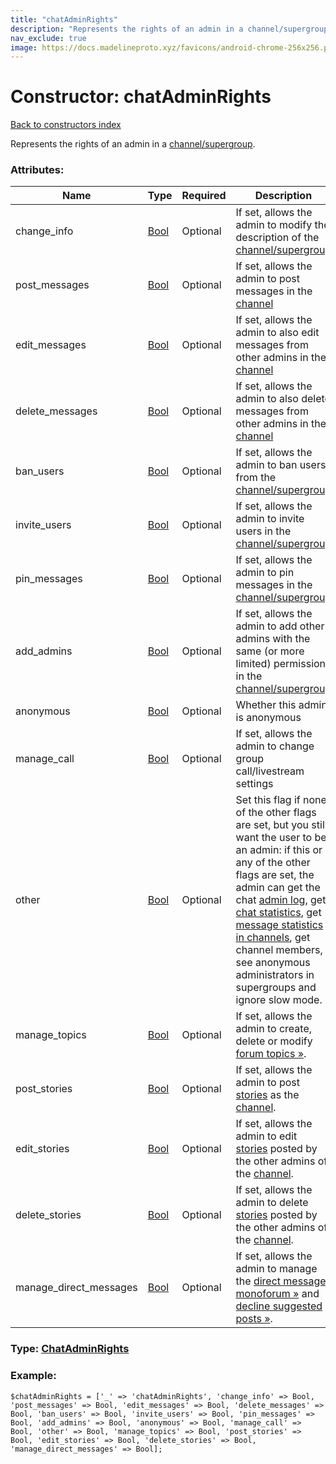 ```yaml
---
title: "chatAdminRights"
description: "Represents the rights of an admin in a channel/supergroup."
nav_exclude: true
image: https://docs.madelineproto.xyz/favicons/android-chrome-256x256.png
---
```

# Constructor: chatAdminRights  
[Back to constructors index](/API_docs/constructors/index.html)



Represents the rights of an admin in a [channel/supergroup](https://core.telegram.org/api/channel).

### Attributes:

| Name     |    Type       | Required | Description |
|----------|---------------|----------|-------------|
|change\_info|[Bool](/API_docs/types/Bool.html) | Optional|If set, allows the admin to modify the description of the [channel/supergroup](https://core.telegram.org/api/channel)|
|post\_messages|[Bool](/API_docs/types/Bool.html) | Optional|If set, allows the admin to post messages in the [channel](https://core.telegram.org/api/channel)|
|edit\_messages|[Bool](/API_docs/types/Bool.html) | Optional|If set, allows the admin to also edit messages from other admins in the [channel](https://core.telegram.org/api/channel)|
|delete\_messages|[Bool](/API_docs/types/Bool.html) | Optional|If set, allows the admin to also delete messages from other admins in the [channel](https://core.telegram.org/api/channel)|
|ban\_users|[Bool](/API_docs/types/Bool.html) | Optional|If set, allows the admin to ban users from the [channel/supergroup](https://core.telegram.org/api/channel)|
|invite\_users|[Bool](/API_docs/types/Bool.html) | Optional|If set, allows the admin to invite users in the [channel/supergroup](https://core.telegram.org/api/channel)|
|pin\_messages|[Bool](/API_docs/types/Bool.html) | Optional|If set, allows the admin to pin messages in the [channel/supergroup](https://core.telegram.org/api/channel)|
|add\_admins|[Bool](/API_docs/types/Bool.html) | Optional|If set, allows the admin to add other admins with the same (or more limited) permissions in the [channel/supergroup](https://core.telegram.org/api/channel)|
|anonymous|[Bool](/API_docs/types/Bool.html) | Optional|Whether this admin is anonymous|
|manage\_call|[Bool](/API_docs/types/Bool.html) | Optional|If set, allows the admin to change group call/livestream settings|
|other|[Bool](/API_docs/types/Bool.html) | Optional|Set this flag if none of the other flags are set, but you still want the user to be an admin: if this or any of the other flags are set, the admin can get the chat [admin log](https://core.telegram.org/api/recent-actions), get [chat statistics](https://core.telegram.org/api/stats), get [message statistics in channels](https://core.telegram.org/api/stats), get channel members, see anonymous administrators in supergroups and ignore slow mode.|
|manage\_topics|[Bool](/API_docs/types/Bool.html) | Optional|If set, allows the admin to create, delete or modify [forum topics »](https://core.telegram.org/api/forum#forum-topics).|
|post\_stories|[Bool](/API_docs/types/Bool.html) | Optional|If set, allows the admin to post [stories](https://core.telegram.org/api/stories) as the [channel](https://core.telegram.org/api/channel).|
|edit\_stories|[Bool](/API_docs/types/Bool.html) | Optional|If set, allows the admin to edit [stories](https://core.telegram.org/api/stories) posted by the other admins of the [channel](https://core.telegram.org/api/channel).|
|delete\_stories|[Bool](/API_docs/types/Bool.html) | Optional|If set, allows the admin to delete [stories](https://core.telegram.org/api/stories) posted by the other admins of the [channel](https://core.telegram.org/api/channel).|
|manage\_direct\_messages|[Bool](/API_docs/types/Bool.html) | Optional|If set, allows the admin to manage the [direct messages monoforum »](https://core.telegram.org/api/monoforum) and [decline suggested posts »](https://core.telegram.org/api/suggested-posts).|



### Type: [ChatAdminRights](/API_docs/types/ChatAdminRights.html)


### Example:

```
$chatAdminRights = ['_' => 'chatAdminRights', 'change_info' => Bool, 'post_messages' => Bool, 'edit_messages' => Bool, 'delete_messages' => Bool, 'ban_users' => Bool, 'invite_users' => Bool, 'pin_messages' => Bool, 'add_admins' => Bool, 'anonymous' => Bool, 'manage_call' => Bool, 'other' => Bool, 'manage_topics' => Bool, 'post_stories' => Bool, 'edit_stories' => Bool, 'delete_stories' => Bool, 'manage_direct_messages' => Bool];
```  
